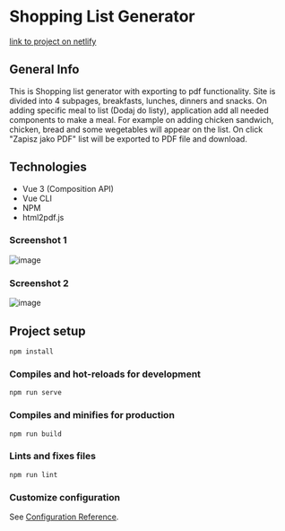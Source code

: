 # Shopping List Generator

[link to project on netlify](https://shoppinglistgnrtr.netlify.app)

## General Info

This is Shopping list generator with exporting to pdf functionality.
Site is divided into 4 subpages, breakfasts, lunches, dinners and snacks.
On adding specific meal to list (Dodaj do listy), application add all needed components to make a meal.
For example on adding chicken sandwich, chicken, bread and some wegetables will appear on the list.
On click "Zapisz jako PDF" list will be exported to PDF file and download.

## Technologies
* Vue 3 (Composition API)
* Vue CLI
* NPM
* html2pdf.js

### Screenshot 1
![image](https://user-images.githubusercontent.com/71273681/201973690-4ec82098-6980-4a25-9497-a2e0be5c2662.png)

### Screenshot 2
![image](https://user-images.githubusercontent.com/71273681/201973800-d54105bb-0c4f-4794-837b-ca0ee8b72f9d.png)




## Project setup
```
npm install
```

### Compiles and hot-reloads for development
```
npm run serve
```

### Compiles and minifies for production
```
npm run build
```

### Lints and fixes files
```
npm run lint
```

### Customize configuration
See [Configuration Reference](https://cli.vuejs.org/config/).
